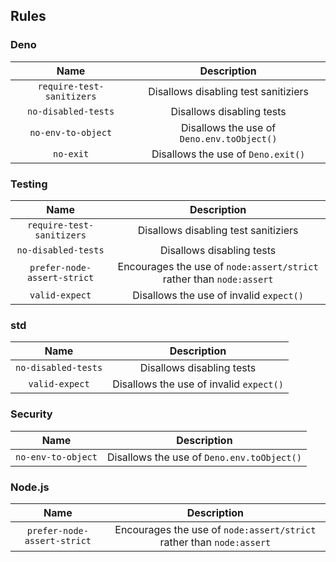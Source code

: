 <!-- This file was generated by `tools/list-rules.js`. -->

## Rules

### Deno

|           Name            |                Description                 |
| :-----------------------: | :----------------------------------------: |
| `require-test-sanitizers` |    Disallows disabling test sanitiziers    |
|    `no-disabled-tests`    |         Disallows disabling tests          |
|    `no-env-to-object`     | Disallows the use of `Deno.env.toObject()` |
|         `no-exit`         |     Disallows the use of `Deno.exit()`     |

### Testing

|            Name             |                             Description                              |
| :-------------------------: | :------------------------------------------------------------------: |
|  `require-test-sanitizers`  |                 Disallows disabling test sanitiziers                 |
|     `no-disabled-tests`     |                      Disallows disabling tests                       |
| `prefer-node-assert-strict` | Encourages the use of `node:assert/strict` rather than `node:assert` |
|       `valid-expect`        |               Disallows the use of invalid `expect()`                |

### std

|        Name         |               Description               |
| :-----------------: | :-------------------------------------: |
| `no-disabled-tests` |        Disallows disabling tests        |
|   `valid-expect`    | Disallows the use of invalid `expect()` |

### Security

|        Name        |                Description                 |
| :----------------: | :----------------------------------------: |
| `no-env-to-object` | Disallows the use of `Deno.env.toObject()` |

### Node.js

|            Name             |                             Description                              |
| :-------------------------: | :------------------------------------------------------------------: |
| `prefer-node-assert-strict` | Encourages the use of `node:assert/strict` rather than `node:assert` |
